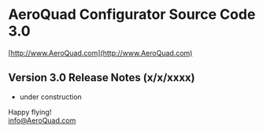 AeroQuad Configurator Source Code 3.0
========================================
[http://www.AeroQuad.com](http://www.AeroQuad.com)

Version 3.0 Release Notes (x/x/xxxx)
----------------------------------------
  * under construction

Happy flying!  
[info@AeroQuad.com](mailto:info@AeroQuad.com)
